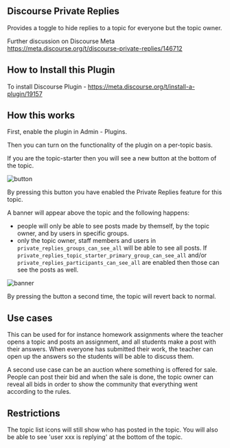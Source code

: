 ## Discourse Private Replies

Provides a toggle to hide replies to a topic for everyone but the topic owner.

Further discussion on Discourse Meta https://meta.discourse.org/t/discourse-private-replies/146712

## How to Install this Plugin

To install Discourse Plugin - https://meta.discourse.org/t/install-a-plugin/19157

## How this works

First, enable the plugin in Admin - Plugins.

Then you can turn on the functionality of the plugin on a per-topic basis.

If you are the topic-starter then you will see a new button at the bottom of the topic.

![button](https://raw.githubusercontent.com/discoursehosting/discourse-private-replies/master/screenshots/button.png)

By pressing this button you have enabled the Private Replies feature for this topic.

A banner will appear above the topic and the following happens:

- people will only be able to see posts made by themself, by the topic owner, and by users in specific groups.
- only the topic owner, staff members and users in `private_replies_groups_can_see_all` will be able to see all posts. If `private_replies_topic_starter_primary_group_can_see_all`
and/or `private_replies_participants_can_see_all` are enabled then those can see the posts as well.

![banner](https://raw.githubusercontent.com/discoursehosting/discourse-private-replies/master/screenshots/banner.png)

By pressing the button a second time, the topic will revert back to normal.

## Use cases

This can be used for for instance homework assignments where the teacher opens a topic and posts an assignment,
and all students make a post with their answers. When everyone has submitted their work, the teacher can open up
the answers so the students will be able to discuss them.

A second use case can be an auction where something is offered for sale. People can post their bid and when the
sale is done, the topic owner can reveal all bids in order to show the community that everything went according to the rules.

## Restrictions

The topic list icons will still show who has posted in the topic.
You will also be able to see 'user xxx is replying' at the bottom of the topic.


